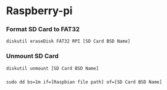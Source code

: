 # Raspberry-pi

### Format SD Card to FAT32
`diskutil eraseDisk FAT32 RPI [SD Card BSD Name]`

### Unmount SD Card
`diskutil unmount [SD Card BSD Name]`

### 
`sudo dd bs=1m if=[Raspbian file path] of=[SD Card BSD Name]`
